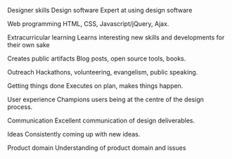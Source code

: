 Designer skills
Design software
Expert at using design software

Web programming
HTML, CSS, Javascript/jQuery, Ajax.

Extracurricular learning
Learns interesting new skills and developments for their own sake

Creates public artifacts
Blog posts, open source tools, books.

Outreach
Hackathons, volunteering, evangelism, public speaking.

Getting things done
Executes on plan, makes things happen.

User experience
Champions users being at the centre of the design process.

Communication
Excellent communication of design deliverables.

Ideas
Consistently coming up with new ideas.

Product domain
Understanding of product domain and issues
